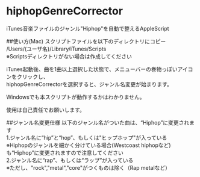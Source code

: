hiphopGenreCorrector
====================

iTunes音楽ファイルのジャンル"Hiphop"を自動で整えるAppleScript

##使い方(Mac)
スクリプトファイルを以下のディレクトリにコピー  
/Users/(ユーザ名)/Library/iTunes/Scripts  
※Scriptsディレクトリがない場合は作成してください  


iTunes起動後、曲を1曲以上選択した状態で、メニューバーの巻物っぽいアイコンをクリックし、  
hiphopGenreCorrectorを選択すると、ジャンル名変更が始まります。



Windowsでも本スクリプトが動作するかはわかりません。  



使用は自己責任でお願いします。

##ジャンル名変更仕様
以下のジャンル名がついた曲は、“Hiphop”に変更されます  
1.ジャンル名に“hip”と“hop”、もしくは"ヒップホップ"が入っている  
※Hiphopのジャンルを細かく分けている場合(Westcoast hiphopなど)も“Hiphop”に変更されますので注意してください  
2.ジャンル名に“rap”、もしくは“ラップ”が入っている  
※ただし、"rock","metal","core"がつくものは除く（Rap metalなど）
